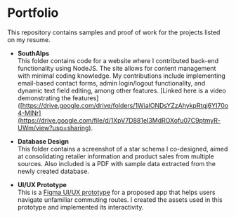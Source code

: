 # Portfolio

This repository contains samples and proof of work for the projects listed on my resume.

- **SouthAlps**  
   This folder contains code for a website where I contributed back-end functionality using NodeJS. The site allows for content management with minimal coding knowledge. My contributions include implementing email-based contact forms, admin login/logout functionality, and dynamic text field editing, among other features. [Linked here is a video demonstrating the features]([https://drive.google.com/drive/folders/1WialONDsYZzAhykpRtqj6YI70o4-MINr](https://drive.google.com/file/d/1XpV7D881eI3MdROXofu07C9ptmyR-UWm/view?usp=sharing).

- **Database Design**  
   This folder contains a screenshot of a star schema I co-designed, aimed at consolidating retailer information and product sales from multiple sources. Also included is a PDF with sample data extracted from the newly created database.

- **UI/UX Prototype**  
   This is a [Figma UI/UX prototype](https://www.figma.com/design/KqstGfu15nMHSp3RCqOGB6/Go-Wireframe?node-id=0-1&t=Dz7WGhf5Fb8ePvFV-1) for a proposed app that helps users navigate unfamiliar commuting routes. I created the assets used in this prototype and implemented its interactivity.
